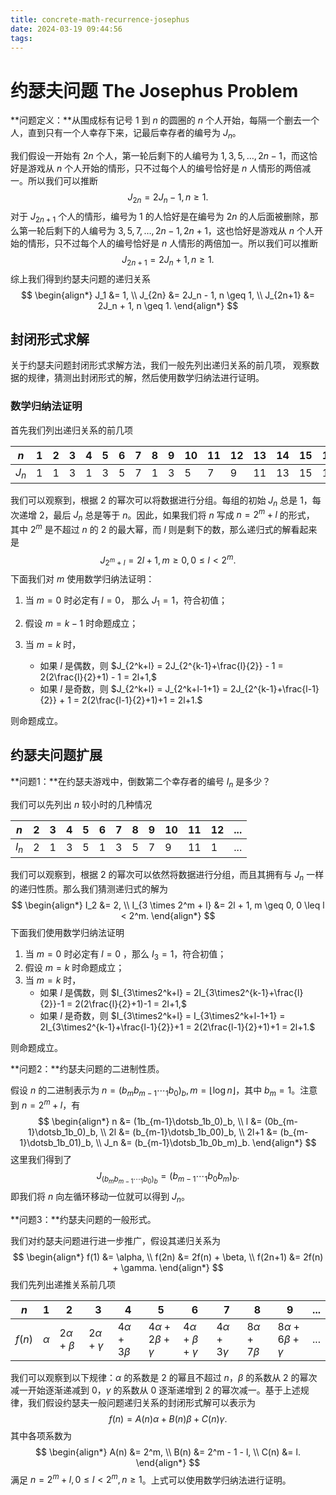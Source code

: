 ```yaml
---
title: concrete-math-recurrence-josephus
date: 2024-03-19 09:44:56
tags:
---
```


# 约瑟夫问题 The Josephus Problem

**问题定义：**从围成标有记号 $1$ 到 $n$ 的圆圈的 $n$ 个人开始，每隔一个删去一个人，直到只有一个人幸存下来，记最后幸存者的编号为 $J_n$。

我们假设一开始有 $2n$ 个人，第一轮后剩下的人编号为 $1,3,5,\dots,2n-1$，而这恰好是游戏从 $n$ 个人开始的情形，只不过每个人的编号恰好是 $n$ 人情形的两倍减一。所以我们可以推断
$$
J_{2n} = 2J_n - 1, n \geq 1.
$$
对于 $J_{2n+1}$ 个人的情形，编号为 $1$ 的人恰好是在编号为 $2n$ 的人后面被删除，那么第一轮后剩下的人编号为 $3,5,7,\dots,2n-1,2n+1$，这也恰好是游戏从 $n$ 个人开始的情形，只不过每个人的编号恰好是 $n$ 人情形的两倍加一。所以我们可以推断
$$
J_{2n+1} = 2J_n + 1, n \geq 1.
$$
综上我们得到约瑟夫问题的递归关系
$$
\begin{align*}
J_1 &= 1, \\
J_{2n} &= 2J_n - 1, n \geq 1, \\
J_{2n+1} &= 2J_n + 1, n \geq 1.
\end{align*}
$$

## 封闭形式求解

关于约瑟夫问题封闭形式求解方法，我们一般先列出递归关系的前几项， 观察数据的规律，猜测出封闭形式的解，然后使用数学归纳法进行证明。

### 数学归纳法证明

首先我们列出递归关系的前几项

| $n$   | 1    | 2    | 3    | 4    | 5    | 6    | 7    | 8    | 9    | 10   | 11   | 12   | 13   | 14   | 15   | 16   | ...  |
| ----- | ---- | ---- | ---- | ---- | ---- | ---- | ---- | ---- | ---- | ---- | ---- | ---- | ---- | ---- | ---- | ---- | ---- |
| $J_n$ | 1    | 1    | 3    | 1    | 3    | 5    | 7    | 1    | 3    | 5    | 7    | 9    | 11   | 13   | 15   | 1    | ...  |

我们可以观察到，根据 2 的幂次可以将数据进行分组。每组的初始 $J_n$ 总是 1，每次递增 2，最后 $J_n$ 总是等于 $n$。因此，如果我们将 $n$ 写成 $n = 2^m + l$ 的形式， 其中 $2^m$ 是不超过 $n$ 的 2 的最大幂，而 $l$ 则是剩下的数，那么递归式的解看起来是
$$
J_{2^m+l} = 2l + 1, m \geq 0, 0 \leq l < 2^m.
$$
下面我们对 $m$ 使用数学归纳法证明：

1. 当 $m=0$ 时必定有 $l=0$， 那么 $J_1=1$，符合初值；

2. 假设 $m=k-1$ 时命题成立；

3. 当 $m = k$ 时，

   - 如果 $l$ 是偶数，则 $J_{2^k+l} = 2J_{2^{k-1}+\frac{l}{2}} - 1 = 2(2\frac{l}{2}+1) - 1 = 2l+1,$
   - 如果 $l$ 是奇数，则 $J_{2^k+l} = J_{2^k+l-1+1} = 2J_{2^{k-1}+\frac{l-1}{2}} + 1 = 2(2\frac{l-1}{2}+1)+1 = 2l+1.$


则命题成立。

## 约瑟夫问题扩展

**问题1：**在约瑟夫游戏中，倒数第二个幸存者的编号 $I_n$ 是多少？

我们可以先列出 $n$ 较小时的几种情况

| $n$   | 2    | 3    | 4    | 5    | 6    | 7    | 8    | 9    | 10   | 11   | 12   | ...  |
| ----- | ---- | ---- | ---- | ---- | ---- | ---- | ---- | ---- | ---- | ---- | ---- | ---- |
| $I_n$ | 2    | 1    | 3    | 5    | 1    | 3    | 5    | 7    | 9    | 11   | 1    | ...  |

我们可以观察到，根据 2 的幂次可以依然将数据进行分组，而且其拥有与 $J_n$  一样的递归性质。那么我们猜测递归式的解为
$$
\begin{align*}
I_2 &= 2, \\
I_{3 \times 2^m + l} &= 2l + 1, m \geq 0, 0 \leq l < 2^m.
\end{align*}
$$
下面我们使用数学归纳法证明

1. 当 $m=0$ 时必定有 $l=0$ ，那么 $I_3 = 1$，符合初值；
2. 假设 $m=k$ 时命题成立；
3. 当 $m=k$ 时，
   - 如果 $l$ 是偶数，则 $I_{3\times2^k+l} = 2I_{3\times2^{k-1}+\frac{l}{2}}-1 = 2(2\frac{l}{2}+1)-1 = 2l+1,$
   - 如果 $l$ 是奇数，则 $I_{3\times2^k+l} = I_{3\times2^k+l-1+1} = 2I_{3\times2^{k-1}+\frac{l-1}{2}}+1 = 2(2\frac{l-1}{2}+1)+1 = 2l+1.$ 

则命题成立。

**问题2：**约瑟夫问题的二进制性质。

假设 $n$ 的二进制表示为 $n=(b_mb_{m-1}\dotsb_1b_0)_b,m = \lfloor \log n \rfloor$，其中 $b_m=1$。注意到 $n=2^m+l$，有
$$
\begin{align*}
n &= (1b_{m-1}\dotsb_1b_0)_b, \\
l &= (0b_{m-1}\dotsb_1b_0)_b, \\
2l &= (b_{m-1}\dotsb_1b_00)_b, \\
2l+1 &= (b_{m-1}\dotsb_1b_01)_b, \\
J_n &= (b_{m-1}\dotsb_1b_0b_m)_b.
\end{align*}
$$
这里我们得到了
$$
J_{(b_mb_{m-1}\dotsb_1b_0)_b} = (b_{m-1}\dotsb_1b_0b_m)_b.
$$
即我们将 $n$ 向左循环移动一位就可以得到 $J_n$。

**问题3：**约瑟夫问题的一般形式。

我们对约瑟夫问题进行进一步推广，假设其递归关系为
$$
\begin{align*}
f(1) &= \alpha, \\
f(2n) &= 2f(n) + \beta, \\
f(2n+1) &= 2f(n) + \gamma.
\end{align*}
$$
我们先列出递推关系前几项

| $n$    | 1        | 2               | 3                | 4                | 5                       | 6                      | 7                 | 8                | 9                       | ...  |
| ------ | -------- | --------------- | ---------------- | ---------------- | ----------------------- | ---------------------- | ----------------- | ---------------- | ----------------------- | ---- |
| $f(n)$ | $\alpha$ | $2\alpha+\beta$ | $2\alpha+\gamma$ | $4\alpha+3\beta$ | $4\alpha+2\beta+\gamma$ | $4\alpha+\beta+\gamma$ | $4\alpha+3\gamma$ | $8\alpha+7\beta$ | $8\alpha+6\beta+\gamma$ | ...  |

我们可以观察到以下规律：$\alpha$ 的系数是 2 的幂且不超过 $n$，$\beta$ 的系数从 2 的幂次减一开始逐渐递减到 0，$\gamma$ 的系数从 0 逐渐递增到 2 的幂次减一。基于上述规律，我们假设约瑟夫一般问题递归关系的封闭形式解可以表示为
$$
f(n) = A(n)\alpha + B(n)\beta + C(n)\gamma.
$$
其中各项系数为
$$
\begin{align*}
A(n) &= 2^m, \\
B(n) &= 2^m - 1 - l, \\
C(n) &= l.
\end{align*}
$$
满足 $n=2^m+l, 0 \leq l < 2^m, n \geq 1$。上式可以使用数学归纳法进行证明。